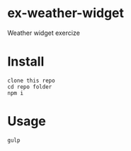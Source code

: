 # ex-weather-widget
Weather widget exercize

# Install
```
clone this repo
cd repo folder
npm i
```

# Usage
```
gulp
```
